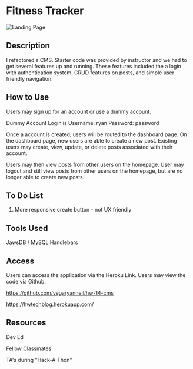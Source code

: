 # Fitness Tracker

![Landing Page](Assets/techblog.PNG)
## Description
I refactored a CMS. Starter code was provided by instructor and we had to get several features up and running. These features included the a login with authentication system, CRUD features on posts, and simple user friendly navigation.


## How to Use

Users may sign up for an account or use a dummy account.

Dummy Account Login is
Username: ryan
Password: password

Once a account is created, users will be routed to the dashboard page. On the dashboard page, new users are able to create a new post. Existing users may create, view, update, or delete posts associated with their account.

Users may then view posts from other users on the homepage. User may logout and still view posts from other users on the homepage, but are no longer able to create new posts.

## To Do List
1. More responsive create button - not UX friendly


## Tools Used
JawsDB / MySQL
Handlebars

## Access

Users can access the application via the Heroku Link. Users may view the code via Github.

https://github.com/vegaryanneil/hw-14-cms

https://hwtechblog.herokuapp.com/

## Resources

Dev Ed

Fellow Classmates

TA's during "Hack-A-Thon"
